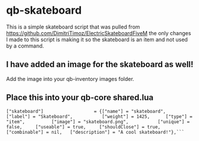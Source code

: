 # qb-skateboard
This is a simple skateboard script that was pulled from https://github.com/DimitriTimoz/ElectricSkateboardFiveM the only changes I made to this script is making it so the skateboard is an item and not used by a command.

## I have added an image for the skateboard as well!

Add the image into your qb-inventory images folder.

## Place this into your qb-core shared.lua

```
["skateboard"] 		 	 		 = {["name"] = "skateboard", 					["label"] = "Skateboard", 			["weight"] = 1425, 		["type"] = "item", 			["image"] = "skateboard.png", 			["unique"] = false, 	["useable"] = true, 	["shouldClose"] = true,    ["combinable"] = nil,   ["description"] = "A cool skateboard!"},```
